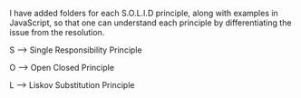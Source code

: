 I have added folders for each S.O.L.I.D principle, along with examples in JavaScript, so that one can understand each principle by differentiating the issue from the resolution.


S --> Single Responsibility Principle

O --> Open Closed Principle

L --> Liskov Substitution Principle
